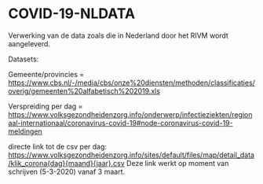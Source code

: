 # COVID-19-NLDATA

Verwerking van de data zoals die in Nederland door het RIVM wordt aangeleverd.

Datasets:

Gemeente/provincies = https://www.cbs.nl/-/media/cbs/onze%20diensten/methoden/classificaties/overig/gemeenten%20alfabetisch%202019.xls

Verspreiding per dag = https://www.volksgezondheidenzorg.info/onderwerp/infectieziekten/regionaal-internationaal/coronavirus-covid-19#node-coronavirus-covid-19-meldingen

directe link tot de csv per dag:
https://www.volksgezondheidenzorg.info/sites/default/files/map/detail_data/klik_corona{dag}{maand}{jaar}.csv
Deze link werkt op moment van schrijven (5-3-2020) vanaf 3 maart. 
